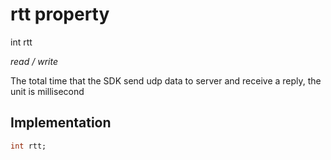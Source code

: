 


# rtt property







int rtt
  
_<span class="feature">read / write</span>_



<p>The total time that the SDK send udp data to server and receive a reply, the unit is millisecond</p>



## Implementation

```dart
int rtt;
```







